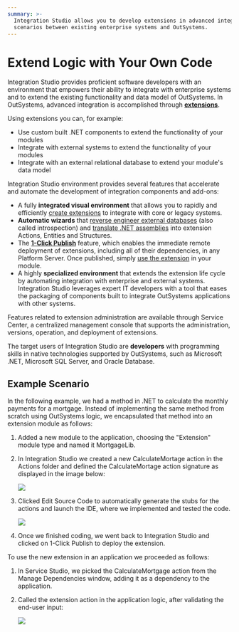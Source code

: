 ```yaml
---
summary: >-
  Integration Studio allows you to develop extensions in advanced integration
  scenarios between existing enterprise systems and OutSystems.
---
```


# Extend Logic with Your Own Code

Integration Studio provides proficient software developers with an environment that empowers their ability to integrate with enterprise systems and to extend the existing functionality and data model of OutSystems. In OutSystems, advanced integration is accomplished through [**extensions**](https://github.com/danielmarquespt/docs-product/tree/e7ea3f444d5129dab245c69ab72ae091554bc4fb/src/extensibility-and-integration/integration-studio/getting-started/extension.md%3E).

Using extensions you can, for example:

* Use custom built .NET components to extend the functionality of your modules
* Integrate with external systems to extend the functionality of your modules
* Integrate with an external relational database to extend your module's data model

Integration Studio environment provides several features that accelerate and automate the development of integration components and add-ons:

* A fully **integrated visual environment** that allows you to rapidly and efficiently [create extensions](https://github.com/danielmarquespt/docs-product/tree/e7ea3f444d5129dab245c69ab72ae091554bc4fb/src/extensibility-and-integration/integration-studio/extension-life-cycle/extension-create.md%3E) to integrate with core or legacy systems.
* **Automatic wizards** that [reverse engineer external databases](https://github.com/danielmarquespt/docs-product/tree/e7ea3f444d5129dab245c69ab72ae091554bc4fb/src/extensibility-and-integration/integration-studio/managing-extensions/entity-import-from-database.md%3E) \(also called introspection\) and [translate .NET assemblies](https://github.com/danielmarquespt/docs-product/tree/e7ea3f444d5129dab245c69ab72ae091554bc4fb/src/extensibility-and-integration/integration-studio/managing-extensions/net-assembly-import-action.md%3E) into extension Actions, Entities and Structures.
* The [**1-Click Publish**](https://github.com/danielmarquespt/docs-product/tree/e7ea3f444d5129dab245c69ab72ae091554bc4fb/src/extensibility-and-integration/integration-studio/extension-life-cycle/extension-1-cp.md%3E) feature, which enables the immediate remote deployment of extensions, including all of their dependencies, in any Platform Server. Once published, simply [use the extension](https://github.com/danielmarquespt/docs-product/tree/e7ea3f444d5129dab245c69ab72ae091554bc4fb/src/extensibility-and-integration/integration-studio/extension-life-cycle/extension-use.md%3E) in your module.
* A highly **specialized environment** that extends the extension life cycle by automating integration with enterprise and external systems. Integration Studio leverages expert IT developers with a tool that eases the packaging of components built to integrate OutSystems applications with other systems.

Features related to extension administration are available through Service Center, a centralized management console that supports the administration, versions, operation, and deployment of extensions.

The target users of Integration Studio are **developers** with programming skills in native technologies supported by OutSystems, such as Microsoft .NET, Microsoft SQL Server, and Oracle Database.

## Example Scenario

In the following example, we had a method in .NET to calculate the monthly payments for a mortgage. Instead of implementing the same method from scratch using OutSystems logic, we encapsulated that method into an extension module as follows:

1. Added a new module to the application, choosing the "Extension" module type and named it MortgageLib.
2. In Integration Studio we created a new CalculateMortage action in the Actions folder and defined the CalculateMortage action signature as displayed in the image below:

   ![](https://github.com/danielmarquespt/docs-product/tree/e7ea3f444d5129dab245c69ab72ae091554bc4fb/src/extensibility-and-integration/integration-studio/getting-started/images/example-extension-definition.png%3E)

3. Clicked Edit Source Code to automatically generate the stubs for the actions and launch the IDE, where we implemented and tested the code.

   ![](https://github.com/danielmarquespt/docs-product/tree/e7ea3f444d5129dab245c69ab72ae091554bc4fb/src/extensibility-and-integration/integration-studio/getting-started/images/example-extension-code.png%3E)

4. Once we finished coding, we went back to Integration Studio and clicked on 1-Click Publish to deploy the extension.

To use the new extension in an application we proceeded as follows:

1. In Service Studio, we picked the CalculateMortgage action from the Manage Dependencies window, adding it as a dependency to the application.
2. Called the extension action in the application logic, after validating the end-user input:

   ![](https://github.com/danielmarquespt/docs-product/tree/e7ea3f444d5129dab245c69ab72ae091554bc4fb/src/extensibility-and-integration/integration-studio/getting-started/images/example-extension-use.png%3E)

